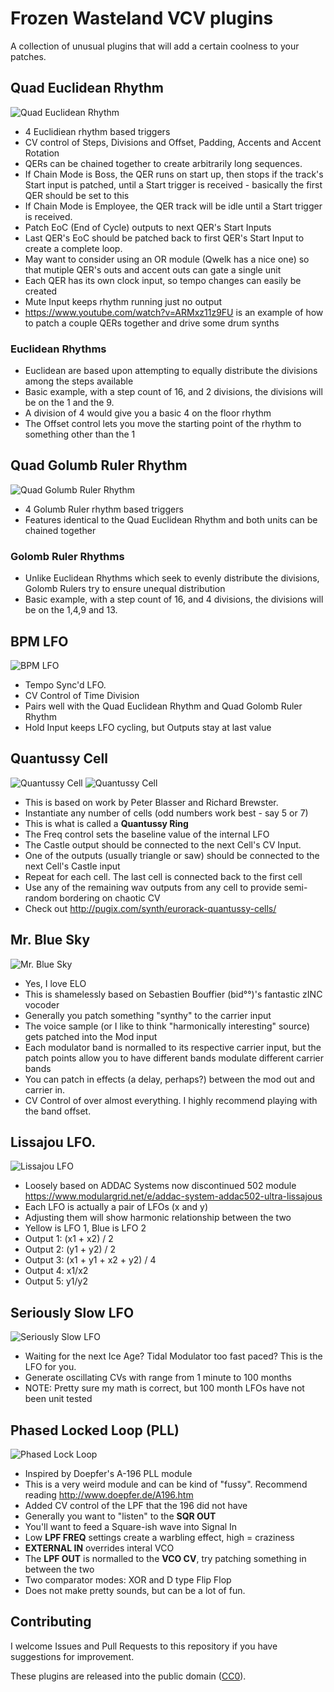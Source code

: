 
# Frozen Wasteland VCV plugins

A collection of unusual plugins that will add a certain coolness to your patches.

## Quad Euclidean Rhythm

![Quad Euclidean Rhythm](./doc/qer.png)

- 4 Euclidiean rhythm based triggers
- CV control of Steps, Divisions and Offset, Padding, Accents and Accent Rotation
- QERs can be chained together to create arbitrarily long sequences. 
- If Chain Mode is Boss, the QER runs on start up, then stops if the track's Start input is patched, until a Start trigger is received - basically the first QER should be set to this
- If Chain Mode is Employee, the QER track will be idle until a Start trigger is received.
- Patch EoC (End of Cycle) outputs to next QER's Start Inputs
- Last QER's EoC should be patched back to first QER's Start Input to create a complete loop.
- May want to consider using an OR module (Qwelk has a nice one) so that mutiple QER's outs and accent outs can gate a single unit
- Each QER has its own clock input, so tempo changes can easily be created
- Mute Input keeps rhythm running just no output
- https://www.youtube.com/watch?v=ARMxz11z9FU is an example of how to patch a couple QERs together and drive some drum synths
### Euclidean Rhythms
- Euclidean are based upon attempting to equally distribute the divisions among the steps available
- Basic example, with a step count of 16, and 2 divisions, the divisions will be on the 1 and the 9.
- A division of 4 would give you a basic 4 on the floor rhythm
- The Offset control lets you move the starting point of the rhythm to something other than the 1

## Quad Golumb Ruler Rhythm

![Quad Golumb Ruler Rhythm](./doc/qgrr.png)

- 4 Golumb Ruler rhythm based triggers
- Features identical to the Quad Euclidean Rhythm and both units can be chained together
### Golomb Ruler Rhythms
- Unlike Euclidean Rhythms which seek to evenly distribute the divisions, Golomb Rulers try to ensure unequal distribution
- Basic example, with a step count of 16, and 4 divisions, the divisions will be on the 1,4,9 and 13.

## BPM LFO
![BPM LFO](./doc/bpmlfo.png)

- Tempo Sync'd LFO.
- CV Control of Time Division
- Pairs well with the Quad Euclidean Rhythm and Quad Golomb Ruler Rhythm
- Hold Input keeps LFO cycling, but Outputs stay at last value

## Quantussy Cell

![Quantussy Cell](./doc/qc.png)
![Quantussy Cell](./doc/qring.png)

- This is based on work by Peter Blasser and Richard Brewster.
- Instantiate any number of cells (odd numbers work best - say 5 or 7)
- This is what is called a **Quantussy Ring**
- The Freq control sets the baseline value of the internal LFO
- The Castle output should be connected to the next Cell's CV Input.
- One of the outputs (usually triangle or saw) should be connected to the next Cell's Castle input
- Repeat for each cell. The last cell is connected back to the first cell
- Use any of the remaining wav outputs from any cell to provide semi-random bordering on chaotic CV
- Check out http://pugix.com/synth/eurorack-quantussy-cells/

## Mr. Blue Sky

![Mr. Blue Sky](./doc/mrbluesky.png)

- Yes, I love ELO
- This is shamelessly based on Sebastien Bouffier (bid°°)'s fantastic zINC vocoder
- Generally you patch something "synthy" to the carrier input
- The voice sample (or I like to think "harmonically interesting" source) gets patched into the Mod input
- Each modulator band is normalled to its respective carrier input, but the patch points allow you to have different bands modulate different carrier bands
- You can patch in effects (a delay, perhaps?) between the mod out and carrier in.
- CV Control of over almost everything. I highly recommend playing with the band offset.

## Lissajou LFO.

![Lissajou LFO](./doc/llfo.png)

- Loosely based on ADDAC Systems now discontinued 502 module https://www.modulargrid.net/e/addac-system-addac502-ultra-lissajous
- Each LFO is actually a pair of LFOs (x and y)
- Adjusting them will show harmonic relationship between the two
- Yellow is LFO 1, Blue is LFO 2
- Output 1: (x1 + x2) / 2
- Output 2: (y1 + y2) / 2
- Output 3: (x1 + y1 + x2 + y2) / 4
- Output 4: x1/x2
- Output 5: y1/y2

## Seriously Slow LFO

![Seriously Slow LFO](./doc/sslfo.png)

- Waiting for the next Ice Age? Tidal Modulator too fast paced? This is the LFO for you.
- Generate oscillating CVs with range from 1 minute to 100 months
- NOTE: Pretty sure my math is correct, but 100 month LFOs have not been unit tested

## Phased Locked Loop (PLL)

![Phased Lock Loop](./doc/pll.png)

- Inspired by Doepfer's A-196 PLL module
- This is a very weird module and can be kind of "fussy". Recommend reading http://www.doepfer.de/A196.htm
- Added CV control of the LPF that the 196 did not have
- Generally you want to "listen" to the **SQR OUT**
- You'll want to feed a Square-ish wave into Signal In
- Low **LPF FREQ** settings create a warbling effect, high = craziness
- **EXTERNAL IN** overrides interal VCO
- The **LPF OUT** is normalled to the **VCO CV**, try patching something in between the two
- Two comparator modes: XOR and D type Flip Flop
- Does not make pretty sounds, but can be a lot of fun.

## Contributing

I welcome Issues and Pull Requests to this repository if you have suggestions for improvement.

These plugins are released into the public domain ([CC0](https://creativecommons.org/publicdomain/zero/1.0/)).